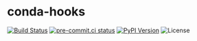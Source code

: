 # conda-hooks

[![Build Status](https://img.shields.io/github/workflow/status/f-koehler/conda-hooks/build)](https://github.com/f-koehler/conda-hooks/actions)
[![pre-commit.ci status](https://results.pre-commit.ci/badge/github/f-koehler/conda-hooks/main.svg)](https://results.pre-commit.ci/latest/github/f-koehler/conda-hooks/main)
[![PyPI Version](https://img.shields.io/pypi/v/conda-hooks)](https://pypi.org/project/conda-hooks/)
![License](https://img.shields.io/pypi/l/conda-hooks?color=blue)
